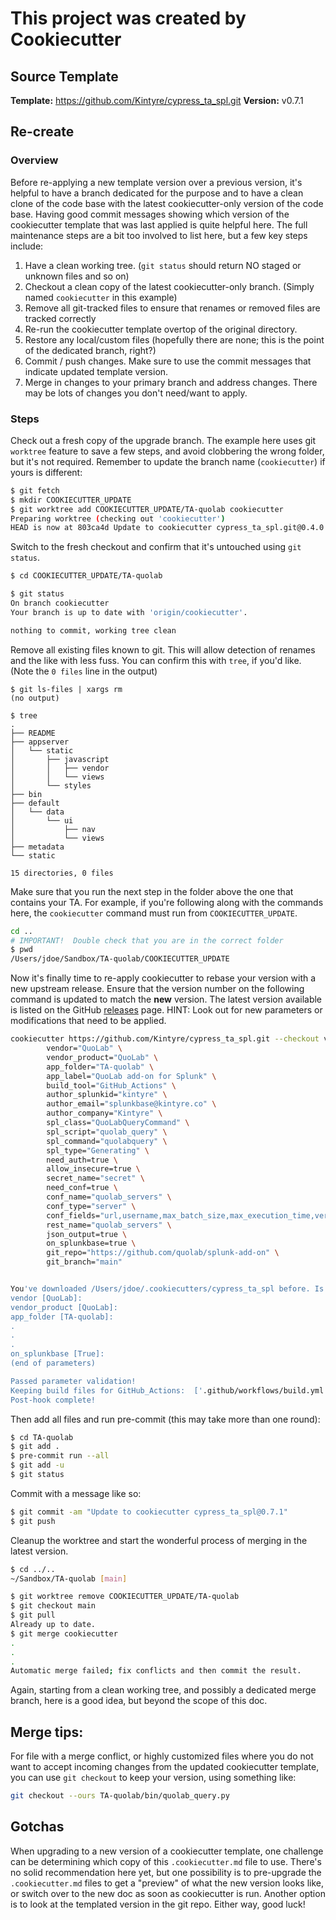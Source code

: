 # This project was created by Cookiecutter

## Source Template

**Template:** https://github.com/Kintyre/cypress_ta_spl.git
**Version:** v0.7.1

## Re-create

### Overview
Before re-applying a new template version over a previous version, it's helpful to have a branch dedicated for the purpose and to have a clean clone of the code base with the latest cookiecutter-only version of the code base.
Having good commit messages showing which version of the cookiecutter template that was last applied is quite helpful here.
The full maintenance steps are a bit too involved to list here, but a few key steps include:

 1. Have a clean working tree.  (`git status` should return NO staged or unknown files and so on)
 1. Checkout a clean copy of the latest cookiecutter-only branch.  (Simply named `cookiecutter` in this example)
 1. Remove all git-tracked files to ensure that renames or removed files are tracked correctly
 1. Re-run the cookiecutter template overtop of the original directory.
 1. Restore any local/custom files (hopefully there are none; this is the point of the dedicated branch, right?)
 1. Commit / push changes.  Make sure to use the commit messages that indicate updated template version.
 1. Merge in changes to your primary branch and address changes.  There may be lots of changes you don't need/want to apply.

### Steps
Check out a fresh copy of the upgrade branch.  The example here uses git `worktree` feature to save a few steps, and avoid clobbering the wrong folder, but it's not required.  Remember to update the branch name (`cookiecutter`) if yours is different:
```bash
$ git fetch
$ mkdir COOKIECUTTER_UPDATE
$ git worktree add COOKIECUTTER_UPDATE/TA-quolab cookiecutter
Preparing worktree (checking out 'cookiecutter')
HEAD is now at 803ca4d Update to cookiecutter cypress_ta_spl.git@0.4.0
```

Switch to the fresh checkout and confirm that it's untouched using `git status`.
```bash
$ cd COOKIECUTTER_UPDATE/TA-quolab

$ git status
On branch cookiecutter
Your branch is up to date with 'origin/cookiecutter'.

nothing to commit, working tree clean
```

Remove all existing files known to git.  This will allow detection of renames and the like with less fuss.  You can confirm this with `tree`, if you'd like.  (Note the `0 files` line in the output)
```
$ git ls-files | xargs rm
(no output)

$ tree
.
├── README
├── appserver
│   └── static
│       ├── javascript
│       │   ├── vendor
│       │   └── views
│       └── styles
├── bin
├── default
│   └── data
│       └── ui
│           ├── nav
│           └── views
├── metadata
└── static

15 directories, 0 files
```

Make sure that you run the next step in the folder above the one that contains your TA.
For example, if you're following along with the commands here, the `cookiecutter` command must run from `COOKIECUTTER_UPDATE`.
```bash
cd ..
# IMPORTANT!  Double check that you are in the correct folder
$ pwd
/Users/jdoe/Sandbox/TA-quolab/COOKIECUTTER_UPDATE
```

Now it's finally time to re-apply cookiecutter to rebase your version with a new upstream release.
Ensure that the version number on the following command is updated to match the **new** version.
The latest version available is listed on the GitHub [releases](https://github.com/Kintyre/cypress_ta_spl/releases) page.
HINT:  Look out for new parameters or modifications that need to be applied.

```bash
cookiecutter https://github.com/Kintyre/cypress_ta_spl.git --checkout v0.7.1 -f \
    	vendor="QuoLab" \
    	vendor_product="QuoLab" \
    	app_folder="TA-quolab" \
    	app_label="QuoLab add-on for Splunk" \
    	build_tool="GitHub_Actions" \
    	author_splunkid="kintyre" \
    	author_email="splunkbase@kintyre.co" \
    	author_company="Kintyre" \
    	spl_class="QuoLabQueryCommand" \
    	spl_script="quolab_query" \
    	spl_command="quolabquery" \
    	spl_type="Generating" \
    	need_auth=true \
    	allow_insecure=true \
    	secret_name="secret" \
    	need_conf=true \
    	conf_name="quolab_servers" \
    	conf_type="server" \
    	conf_fields="url,username,max_batch_size,max_execution_time,verify" \
    	rest_name="quolab_servers" \
    	json_output=true \
    	on_splunkbase=true \
    	git_repo="https://github.com/quolab/splunk-add-on" \
    	git_branch="main"


You've downloaded /Users/jdoe/.cookiecutters/cypress_ta_spl before. Is it okay to delete and re-download it? [yes]: yes
vendor [QuoLab]:
vendor_product [QuoLab]:
app_folder [TA-quolab]:
.
.
.
on_splunkbase [True]:
(end of parameters)

Passed parameter validation!
Keeping build files for GitHub_Actions:  ['.github/workflows/build.yml']
Post-hook complete!
```

Then add all files and run pre-commit (this may take more than one round):
```bash
$ cd TA-quolab
$ git add .
$ pre-commit run --all
$ git add -u
$ git status
```

Commit with a message like so:

```bash
$ git commit -am "Update to cookiecutter cypress_ta_spl@0.7.1"
$ git push
```

Cleanup the worktree and start the wonderful process of merging in the latest version.
```bash
$ cd ../..
~/Sandbox/TA-quolab [main]

$ git worktree remove COOKIECUTTER_UPDATE/TA-quolab
$ git checkout main
$ git pull
Already up to date.
$ git merge cookiecutter
.
.
.
Automatic merge failed; fix conflicts and then commit the result.
```

Again, starting from a clean working tree, and possibly a dedicated merge branch, here is a good idea, but beyond the scope of this doc.

## Merge tips:

For file with a merge conflict, or highly customized files where you do not want to accept incoming changes from the updated cookiecutter template, you can use `git checkout` to keep your version, using something like:

```bash
git checkout --ours TA-quolab/bin/quolab_query.py
```


## Gotchas

When upgrading to a new version of a cookiecutter template, one challenge can be determining which copy of this `.cookiecutter.md` file to use.
There's no solid recommendation here yet, but one possibility is to pre-upgrade the `.cookiecutter.md` files to get a "preview" of what the new version looks like, or switch over to the new doc as soon as cookiecutter is run.
Another option is to look at the templated version in the git repo.
Either way, good luck!
